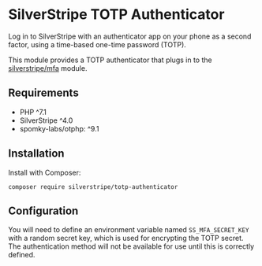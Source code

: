 # SilverStripe TOTP Authenticator

Log in to SilverStripe with an authenticator app on your phone as a second factor, using a time-based one-time
password (TOTP).

This module provides a TOTP authenticator that plugs in to the [silverstripe/mfa](https://github.com/silverstripe/mfa)
module.

## Requirements

* PHP ^7.1
* SilverStripe ^4.0
* spomky-labs/otphp: ^9.1

## Installation

Install with Composer:

```
composer require silverstripe/totp-authenticator
```

## Configuration

You will need to define an environment variable named `SS_MFA_SECRET_KEY` with a random secret key, which is used
for encrypting the TOTP secret. The authentication method will not be available for use until this is correctly defined.
